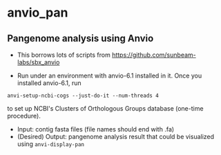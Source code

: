# anvio_pan
## Pangenome analysis using Anvio

- This borrows lots of scripts from https://github.com/sunbeam-labs/sbx_anvio

- Run under an environment with anvio-6.1 installed in it. Once you installed anvio-6.1, run 

`anvi-setup-ncbi-cogs --just-do-it --num-threads 4` 

to set up NCBI's Clusters of Orthologous Groups database (one-time procedure). 

  - Input: contig fasta files (file names should end with .fa)
  - (Desired) Output: pangenome analysis result that could be visualized using `anvi-display-pan`
